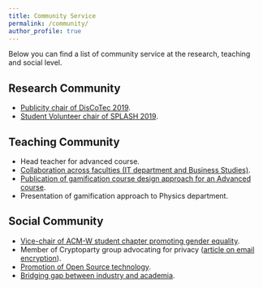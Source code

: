 ```yaml
---
title: Community Service
permalink: /community/
author_profile: true
---
```


Below you can find a list of community service at the research, teaching and
social level.

## **Research Community**

- [Publicity chair of DisCoTec 2019](http://www.discotec.org/2019/#organising-committee).
- [Student Volunteer chair of SPLASH 2019](https://2019.splashcon.org/profile/kikofernandezreyes).

## **Teaching Community**

- Head teacher for advanced course.
- [Collaboration across faculties (IT department and Business Studies)](https://dl.acm.org/citation.cfm?doid=3270112.3270118).
- [Publication of gamification course design approach for an Advanced course](https://dl.acm.org/citation.cfm?doid=3270112.3270118).
- Presentation of gamification approach to Physics department.

## **Social Community**

- [Vice-chair of ACM-W student chapter promoting gender equality](https://uu.acm.org/).
- Member of Cryptoparty group advocating for privacy ([article on email encryption](https://dzone.com/articles/keep-your-privacy-and-start-encrypting-your-emails)).
- [Promotion of Open Source technology](https://opensource.com/users/kikofernandez).
- [Bridging gap between industry and academia](http://partialconf.com/lineup#kiko-fernandez).
